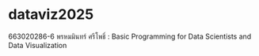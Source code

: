 # dataviz2025
663020286-6 พรหมมินทร์ ศรีโพธิ์ : Basic Programming for Data Scientists and Data Visualization
